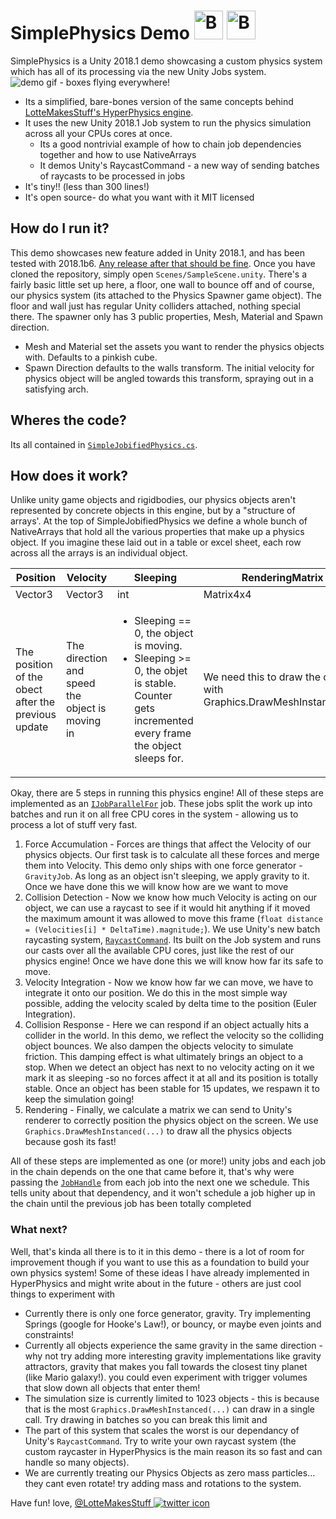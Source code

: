 # SimplePhysics Demo    <a href='https://ko-fi.com/A08215TT' target='_blank'><img height='46' style='border:0px;height:46px;' src='https://az743702.vo.msecnd.net/cdn/kofi3.png?v=0' border='0' alt='Buy Me a Coffee at ko-fi.com' /></a> <a href='https://www.patreon.com/bePatron?u=7061709' target='_blank'><img height='46' style='border:0px;height:46px;' src='https://c5.patreon.com/external/logo/become_a_patron_button@2x.png' border='0' alt='Become a Patron!' /></a>
SimplePhysics is a Unity 2018.1 demo showcasing a custom physics system which has all of its processing via the new Unity Jobs system.
![demo gif - boxes flying everywhere!](/Docs/phys.gif)
* Its a simplified, bare-bones version of the same concepts behind [LotteMakesStuff's HyperPhysics engine](https://twitter.com/LotteMakesStuff/status/964612077708070912).
* It uses the new Unity 2018.1 Job system to run the physics simulation across all your CPUs cores at once.
  * Its a good nontrivial example of how to chain job dependencies together and how to use NativeArrays
  * It demos Unity's RaycastCommand - a new way of sending batches of raycasts to be processed in jobs
* It's tiny!! (less than 300 lines!)
* It's open source- do what you want with it MIT licensed

## How do I run it?
This demo showcases new feature added in Unity 2018.1, and has been tested with  2018.1b6. [Any release after that should be fine](https://unity3d.com/unity/beta-download). Once you have cloned the repository, simply open `Scenes/SampleScene.unity`. There's a fairly basic little set up here, a floor, one wall to bounce off and of course, our physics system (its attached to the Physics Spawner game object). The floor and wall just has regular Unity colliders attached, nothing special there. The spawner only has 3 public properties, Mesh, Material and Spawn direction.
* Mesh and Material set the assets you want to render the physics objects with. Defaults to a pinkish cube.
* Spawn Direction defaults to the walls transform. The initial velocity for physics object will be angled towards this transform, spraying out in a satisfying arch.

## Wheres the code?
Its all contained in [`SimpleJobifiedPhysics.cs`](/Assets/SimpleJobifiedPhysics.cs).

## How does it work?
Unlike unity game objects and rigidbodies, our physics objects aren't represented by concrete objects in this engine, but by a "structure of arrays'. At the top of SimpleJobifiedPhysics we define a whole bunch of NativeArrays that hold all the various properties that make up a physics object. If you imagine these laid out in a table or excel sheet, each row across all the arrays is an individual object. 

Position | Velocity | Sleeping | RenderingMatrix
------------ | -------------|------------ | -------------
Vector3 | Vector3 | int | Matrix4x4
The position of the obect after the previous update | The direction and speed the object is moving in | <ul><li>Sleeping == 0, the object is moving.</li><li>Sleeping >= 0, the objet is stable. Counter gets incremented every frame the object sleeps for.</li></ul>  | We need this to draw the object with Graphics.DrawMeshInstanced(...)

Okay, there are 5 steps in running this physics engine! All of these steps are implemented as an [`IJobParallelFor`](https://docs.unity3d.com/2018.1/Documentation/ScriptReference/Unity.Jobs.IJobParallelFor.html) job. These jobs split the work up into batches and run it on all free CPU cores in the system - allowing us to process a lot of stuff very fast.

1. Force Accumulation - Forces are things that affect the Velocity of our physics objects. Our first task is to calculate all these forces and merge them into Velocity. This demo only ships with one force generator - `GravityJob`. As long as an object isn't sleeping, we apply gravity to it. Once we have done this we will know how are we want to move
1. Collision Detection - Now we know how much Velocity is acting on our object, we can use a raycast to see if it would hit anything if it moved the maximum amount it was allowed to move this frame (`float distance = (Velocities[i] * DeltaTime).magnitude;`). We use Unity's new batch raycasting system, [`RaycastCommand`](https://docs.unity3d.com/2018.1/Documentation/ScriptReference/RaycastCommand.html). Its built on the Job system and runs our casts over all the available CPU cores, just like the rest of our physics engine! Once we have done this we will know how far its safe to move.
1. Velocity Integration - Now we know how far we can move, we have to integrate it onto our position. We do this in the most simple way possible, adding the velocity scaled by delta time to the position (Euler Integration).
1. Collision Response - Here we can respond if an object actually hits a collider in the world. In this demo, we reflect the velocity so the colliding object bounces. We also dampen the objects velocity to simulate friction. This damping effect is what ultimately brings an object to a stop. When we detect an object has next to no velocity acting on it we mark it as sleeping -so no forces affect it at all and its position is totally stable. Once an object has been stable for 15 updates, we respawn it to keep the simulation going!
1. Rendering - Finally, we calculate a matrix we can send to Unity's renderer to correctly position the physics object on the screen. We use `Graphics.DrawMeshInstanced(...)` to draw all the physics objects because gosh its fast!

All of these steps are implemented as one (or more!) unity jobs and each job in the chain depends on the one that came before it, that's why were passing the [`JobHandle`](https://docs.unity3d.com/2018.1/Documentation/ScriptReference/Unity.Jobs.JobHandle.html) from each job into the next one we schedule. This tells unity about that dependency, and it won't schedule a job higher up in the chain until the previous job has been totally completed 

### What next?
Well, that's kinda all there is to it in this demo - there is a lot of room for improvement though if you want to use this as a foundation to build your own physics system! Some of these ideas I have already implemented in HyperPhysics and might write about in the future - others are just cool things to experiment with

* Currently there is only one force generator, gravity. Try implementing Springs (google for Hooke's Law!), or bouncy, or maybe even joints and constraints!
* Currently all objects experience the same gravity in the same direction - why not try adding more interesting gravity implementations like gravity attractors, gravity that makes you fall towards the closest tiny planet (like Mario galaxy!). you could even experiment with trigger volumes that slow down all objects that enter them! 
* The simulation size is currently limited to 1023 objects - this is because that is the most `Graphics.DrawMeshInstanced(...)` can draw in a single call. Try drawing in batches so you can break this limit and 
* The part of this system that scales the worst is our dependancy of Unity's `RaycastCommand`. Try to write your own raycast system (the custom raycaster in HyperPhysics is the main reason its so fast and can handle so many objects).
* We are currently treating our Physics Objects as zero mass particles... they cant even rotate! try adding mass and rotations to the system.

Have fun! 
love,
[@LotteMakesStuff ![twitter icon](http://i.imgur.com/wWzX9uB.png)](http://www.twitter.com/LotteMakesStuff)

